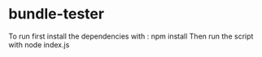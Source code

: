 # bundle-tester
To run first install the dependencies with : npm install
Then run the script with node index.js
